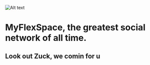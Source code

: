 ![Alt text](https://pbs.twimg.com/media/CLcDwGHWsAAQlP-?format=jpg&name=large)
# MyFlexSpace, the greatest social network of all time.
## Look out Zuck, we comin for u
